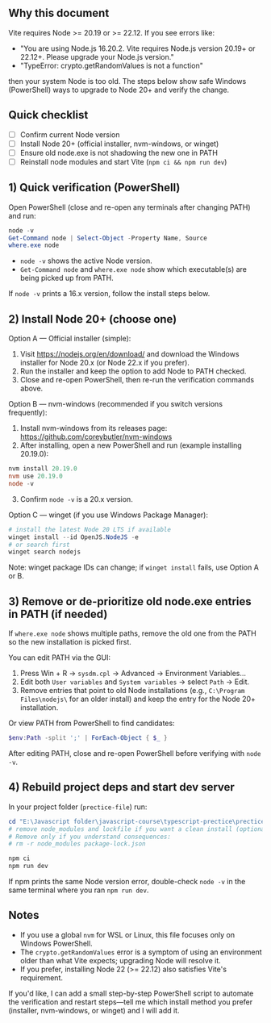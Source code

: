 ## Why this document

Vite requires Node >= 20.19 or >= 22.12. If you see errors like:

- "You are using Node.js 16.20.2. Vite requires Node.js version 20.19+ or 22.12+. Please upgrade your Node.js version."
- "TypeError: crypto.getRandomValues is not a function"

then your system Node is too old. The steps below show safe Windows (PowerShell) ways to upgrade to Node 20+ and verify the change.

## Quick checklist

- [ ] Confirm current Node version
- [ ] Install Node 20+ (official installer, nvm-windows, or winget)
- [ ] Ensure old node.exe is not shadowing the new one in PATH
- [ ] Reinstall node modules and start Vite (`npm ci && npm run dev`)

## 1) Quick verification (PowerShell)

Open PowerShell (close and re-open any terminals after changing PATH) and run:

```powershell
node -v
Get-Command node | Select-Object -Property Name, Source
where.exe node
```

- `node -v` shows the active Node version.
- `Get-Command node` and `where.exe node` show which executable(s) are being picked up from PATH.

If `node -v` prints a 16.x version, follow the install steps below.

## 2) Install Node 20+ (choose one)

Option A — Official installer (simple):

1. Visit https://nodejs.org/en/download/ and download the Windows installer for Node 20.x (or Node 22.x if you prefer).
2. Run the installer and keep the option to add Node to PATH checked.
3. Close and re-open PowerShell, then re-run the verification commands above.

Option B — nvm-windows (recommended if you switch versions frequently):

1. Install nvm-windows from its releases page: https://github.com/coreybutler/nvm-windows
2. After installing, open a new PowerShell and run (example installing 20.19.0):

```powershell
nvm install 20.19.0
nvm use 20.19.0
node -v
```

3. Confirm `node -v` is a 20.x version.

Option C — winget (if you use Windows Package Manager):

```powershell
# install the latest Node 20 LTS if available
winget install --id OpenJS.NodeJS -e
# or search first
winget search nodejs
```

Note: winget package IDs can change; if `winget install` fails, use Option A or B.

## 3) Remove or de-prioritize old node.exe entries in PATH (if needed)

If `where.exe node` shows multiple paths, remove the old one from the PATH so the new installation is picked first.

You can edit PATH via the GUI:

1. Press Win + R → `sysdm.cpl` → Advanced → Environment Variables...
2. Edit both `User variables` and `System variables` → select `Path` → Edit.
3. Remove entries that point to old Node installations (e.g., `C:\Program Files\nodejs\` for an older install) and keep the entry for the Node 20+ installation.

Or view PATH from PowerShell to find candidates:

```powershell
$env:Path -split ';' | ForEach-Object { $_ }
```

After editing PATH, close and re-open PowerShell before verifying with `node -v`.

## 4) Rebuild project deps and start dev server

In your project folder (`prectice-file`) run:

```powershell
cd "E:\Javascript folder\javascript-course\typescript-prectice\prectice-file"
# remove node_modules and lockfile if you want a clean install (optional)
# Remove only if you understand consequences:
# rm -r node_modules package-lock.json

npm ci
npm run dev
```

If npm prints the same Node version error, double-check `node -v` in the same terminal where you ran `npm run dev`.

## Notes

- If you use a global `nvm` for WSL or Linux, this file focuses only on Windows PowerShell.
- The `crypto.getRandomValues` error is a symptom of using an environment older than what Vite expects; upgrading Node will resolve it.
- If you prefer, installing Node 22 (>= 22.12) also satisfies Vite's requirement.

If you'd like, I can add a small step-by-step PowerShell script to automate the verification and restart steps—tell me which install method you prefer (installer, nvm-windows, or winget) and I will add it.

